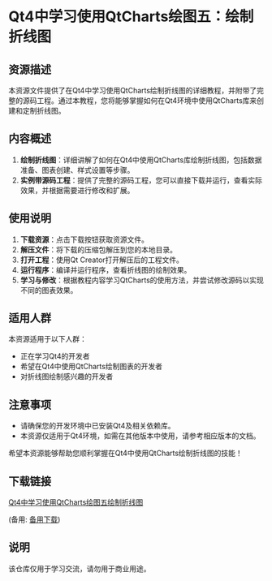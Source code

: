# Qt4中学习使用QtCharts绘图五：绘制折线图

## 资源描述

本资源文件提供了在Qt4中学习使用QtCharts绘制折线图的详细教程，并附带了完整的源码工程。通过本教程，您将能够掌握如何在Qt4环境中使用QtCharts库来创建和定制折线图。

## 内容概述

1. **绘制折线图**：详细讲解了如何在Qt4中使用QtCharts库绘制折线图，包括数据准备、图表创建、样式设置等步骤。
2. **实例带源码工程**：提供了完整的源码工程，您可以直接下载并运行，查看实际效果，并根据需要进行修改和扩展。

## 使用说明

1. **下载资源**：点击下载按钮获取资源文件。
2. **解压文件**：将下载的压缩包解压到您的本地目录。
3. **打开工程**：使用Qt Creator打开解压后的工程文件。
4. **运行程序**：编译并运行程序，查看折线图的绘制效果。
5. **学习与修改**：根据教程内容学习QtCharts的使用方法，并尝试修改源码以实现不同的图表效果。

## 适用人群

本资源适用于以下人群：

- 正在学习Qt4的开发者
- 希望在Qt4中使用QtCharts绘制图表的开发者
- 对折线图绘制感兴趣的开发者

## 注意事项

- 请确保您的开发环境中已安装Qt4及相关依赖库。
- 本资源仅适用于Qt4环境，如需在其他版本中使用，请参考相应版本的文档。

希望本资源能够帮助您顺利掌握在Qt4中使用QtCharts绘制折线图的技能！

## 下载链接
[Qt4中学习使用QtCharts绘图五绘制折线图](https://pan.quark.cn/s/c14eed3165db) 

(备用: [备用下载](https://pan.baidu.com/s/1q3bWmQUznZ9Ilr84xFmI0w?pwd=hsw8))

## 说明

该仓库仅用于学习交流，请勿用于商业用途。
